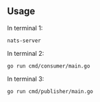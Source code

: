 ## Usage

In terminal 1:

```console
nats-server
```

In terminal 2:

```console
go run cmd/consumer/main.go
```

In terminal 3:

```console
go run cmd/publisher/main.go
```
